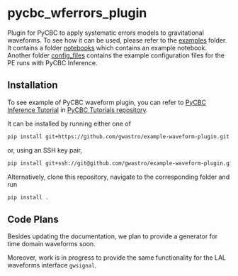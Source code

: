 # pycbc_wferrors_plugin

Plugin for PyCBC to apply systematic errors models to gravitational waveforms.
To see how it can be used, please refer to the [examples](examples) folder. It
contains a folder [notebooks](examples/notebooks) which contains an example notebook.
Another folder [config_files](examples/config_files) contains the example configuration 
files for the PE runs with PyCBC Inference. 

## Installation
To see example of PyCBC waveform plugin, you can refer to [PyCBC Inference Tutorial](tutorial/inference_9_AddingCustomModels.ipynb)
in [PyCBC Tutorials repository](https://github.com/gwastro/PyCBC-Tutorials/tree/master).

It can be installed by running either one of
```bash
pip install git+https://github.com/gwastro/example-waveform-plugin.git
```
or, using an SSH key pair,
```bash
pip install git+ssh://git@github.com/gwastro/example-waveform-plugin.git
```
Alternatively, clone this repository, navigate to the corresponding folder and run
```bash
pip install .
```

## Code Plans

Besides updating the documentation, we plan to provide a generator for time
domain waveforms soon.

Moreover, work is in progress to provide the same functionality for the
LAL waveforms interface `gwsignal`.
